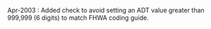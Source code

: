 Apr-2003 : Added check to avoid setting an ADT value greater than 999,999 (6 digits) to match FHWA coding guide.